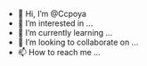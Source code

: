 - 👋 Hi, I’m @Ccpoya
- 👀 I’m interested in ...
- 🌱 I’m currently learning ...
- 💞️ I’m looking to collaborate on ...
- 📫 How to reach me ...

<!---
Ccpoya/Ccpoya is a ✨ special ✨ repository because its `README.md` (this file) appears on your GitHub profile.
You can click the Preview link to take a look at your changes.
--->
